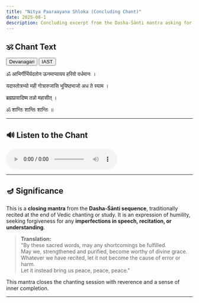 ```yaml
---
title: "Nitya Paaraayana Shloka (Concluding Chant)"
date: 2025-08-1
description: Concluding excerpt from the Dasha‑Śānti mantra asking for forgiveness and peace.
---
```

<!--more-->

## 🕉️ Chant Text

<div id="script-toggle" style="margin-bottom: 1em;">
  <button id="btn-deva" onclick="showDeva()">Devanagari</button>
  <button id="btn-iast" onclick="showIAST()">IAST</button>
</div>

<div id="devanagari" style="display: block;">
  <p id="line1">ॐ आभिर्गीर्भिर्यदतोन ऊनमाप्यायय हरिवो वर्धमानः ।</p>
  <p id="line2">यदास्तोत्रभ्यो मही गोत्रारुजासि भूयिष्ठभाजो अध ते स्याम ।</p>
  <p id="line3">ब्रह्मप्रावादिष्म तन्नो महासीत्‌ ।</p>
  <p id="line4">ॐ शान्तिः शान्तिः शान्तिः ॥</p>
                
</div>

<div id="iast" style="display: none;">
  <p id="line1-roman">oṃ ābhirgīrbhiryadatona ūnamāpyāyaya harivo vardhamānaḥ |</p>
  <p id="line2-roman">yadāstotrabhyo mahī gotrārujāsi bhūyiṣṭhabhājo adha te syāma| </p>
  <p id="line3-roman">brahmaprāvādiṣma tanno mahāsīt‌ |</p>
  <p id="line4-roman">oṃ śāntiḥ śāntiḥ śāntiḥ ||</p>
</div>

---

## 🔊 Listen to the Chant

<audio controls>
  <source src="/learn-hindu-chanting/assets/audio/abhir-girbhir.mp3" type="audio/mpeg">
</audio>

---

## 🪔 Significance

This is a **closing mantra** from the **Dasha‑Śānti sequence**, traditionally recited at the end of Vedic chanting or study. It is an expression of humility, seeking forgiveness for any **imperfections in speech, recitation, or understanding**.

> **Translation:**  
> "By these sacred words, may any shortcomings be fulfilled.  
> May we, strengthened and purified, become worthy of divine grace.  
> Whatever we have recited, let it not become the cause of error or harm.  
> Let it instead bring us peace, peace, peace."

This mantra closes the chanting session with reverence and a sense of inner completion.

---

<script>
function showDeva() {
  document.getElementById('devanagari').style.display = 'block';
  document.getElementById('iast').style.display = 'none';
  document.getElementById('btn-deva').style.fontWeight = 'bold';
  document.getElementById('btn-iast').style.fontWeight = 'normal';
}
function showIAST() {
  document.getElementById('devanagari').style.display = 'none';
  document.getElementById('iast').style.display = 'block';
  document.getElementById('btn-deva').style.fontWeight = 'normal';
  document.getElementById('btn-iast').style.fontWeight = 'bold';
}
</script>

<script>
const audio = document.querySelector('audio');
const devanagariVisible = () => document.getElementById('devanagari').style.display !== 'none';

audio.ontimeupdate = () => {
  const t = audio.currentTime;

  const lines = [
    { id: 'line1', roman: 'line1-roman', start: 0, end: 27 },
    { id: 'line2', roman: 'line2-roman', start: 27, end: 52 },
    { id: 'line3', roman: 'line3-roman', start: 52, end: 66 },
    { id: 'line4', roman: 'line4-roman', start: 66, end: 74 }
  ];

  lines.forEach(({ id, roman, start, end }) => {
    const visibleId = devanagariVisible() ? id : roman;
    const el = document.getElementById(visibleId);
    if (!el) return;

    if (t >= start && t < end) {
      el.style.backgroundColor = 'yellow';
    } else {
      el.style.backgroundColor = '';
    }
  });
};
</script>

